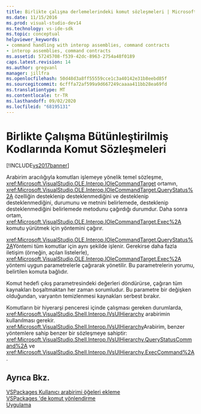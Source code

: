```yaml
---
title: Birlikte çalışma derlemelerindeki komut sözleşmeleri | Microsoft Docs
ms.date: 11/15/2016
ms.prod: visual-studio-dev14
ms.technology: vs-ide-sdk
ms.topic: conceptual
helpviewer_keywords:
- command handling with interop assemblies, command contracts
- interop assemblies, command contracts
ms.assetid: 57245708-f539-42dc-8963-2754a48f0189
caps.latest.revision: 14
ms.author: gregvanl
manager: jillfra
ms.openlocfilehash: 50d48d3a8ff55559cce1c3a40142e31b8eebd85f
ms.sourcegitcommit: 6cfffa72af599a9d667249caaaa411bb28ea69fd
ms.translationtype: MT
ms.contentlocale: tr-TR
ms.lasthandoff: 09/02/2020
ms.locfileid: "68195131"
---
```

# <a name="command-contracts-in-interop-assemblies"></a>Birlikte Çalışma Bütünleştirilmiş Kodlarında Komut Sözleşmeleri
[!INCLUDE[vs2017banner](../../includes/vs2017banner.md)]

Arabirim aracılığıyla komutları işlemeye yönelik temel sözleşme, <xref:Microsoft.VisualStudio.OLE.Interop.IOleCommandTarget> ortamın, <xref:Microsoft.VisualStudio.OLE.Interop.IOleCommandTarget.QueryStatus%2A> özelliğin desteklenip desteklenmediğini ve desteklenip desteklenmediğini, durumunu ve metnini belirlemede, desteklenip desteklenmediğini belirlemede metodunu çağırdığı durumdur. Daha sonra ortam, <xref:Microsoft.VisualStudio.OLE.Interop.IOleCommandTarget.Exec%2A> komutu yürütmek için yöntemini çağırır.  
  
 <xref:Microsoft.VisualStudio.OLE.Interop.IOleCommandTarget.QueryStatus%2A>Yöntemi tüm komutlar için aynı şekilde işlenir. Gerekirse daha fazla iletişim (örneğin, açılan listelerle), <xref:Microsoft.VisualStudio.OLE.Interop.IOleCommandTarget.Exec%2A> yöntemi uygun parametrelerle çağırarak yönetilir. Bu parametrelerin yorumu, belirtilen komuta bağlıdır.  
  
 Komut hedefi çıkış parametresindeki değerleri döndürürse, çağıran tüm kaynakları boşaltmaktan her zaman sorumludur. Bu parametre bir değişken olduğundan, varyantın temizlenmesi kaynakları serbest bırakır.  
  
 Komutların bir hiyerarşi penceresi içinde çalışması gereken durumlarda, <xref:Microsoft.VisualStudio.Shell.Interop.IVsUIHierarchy> arabirimin kullanılması gerekir. <xref:Microsoft.VisualStudio.Shell.Interop.IVsUIHierarchy>Arabirim, benzer yöntemlere sahip benzer bir sözleşmeye sahiptir: <xref:Microsoft.VisualStudio.Shell.Interop.IVsUIHierarchy.QueryStatusCommand%2A> ve <xref:Microsoft.VisualStudio.Shell.Interop.IVsUIHierarchy.ExecCommand%2A> .  
  
## <a name="see-also"></a>Ayrıca Bkz.  
 [VSPackages Kullanıcı arabirimi öğeleri ekleme](../../extensibility/internals/how-vspackages-add-user-interface-elements.md)   
 [VSPackages 'de komut yönlendirme](../../extensibility/internals/command-routing-in-vspackages.md)   
 [Uygulama](../../extensibility/internals/command-implementation.md)
